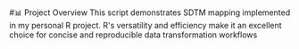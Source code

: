 #📊 Project Overview
This script demonstrates SDTM mapping implemented in my personal R project. R's versatility and efficiency make it an excellent choice for concise and reproducible data transformation workflows
